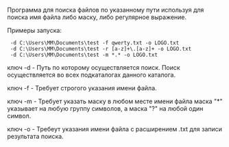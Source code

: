 Программа для поиска файлов по указанному пути используя для поиска имя файла либо маску, либо регулярное выражение.

Примеры запуска:

     -d C:\Users\MM\Documents\test -f qwerty.txt -o LOGO.txt
     -d C:\Users\MM\Documents\test -r [a-z]+\.[a-z]+ -o LOGO.txt
     -d C:\Users\MM\Documents\test -m *.* -o LOGO.txt
     
ключ -d - Путь по которому осуществляется поиск. Поиск осуществляется во всех подкаталогах данного каталога.

ключ -f - Требует строгого указания имени файла. 

ключ -m - Требует указать маску в любом месте имени файла маска "*" указывает на любую группу символов, а маска "?" на любой один символ.

ключ -o - Требеут указания имени файла с расширением .txt для записи результата поиска.


